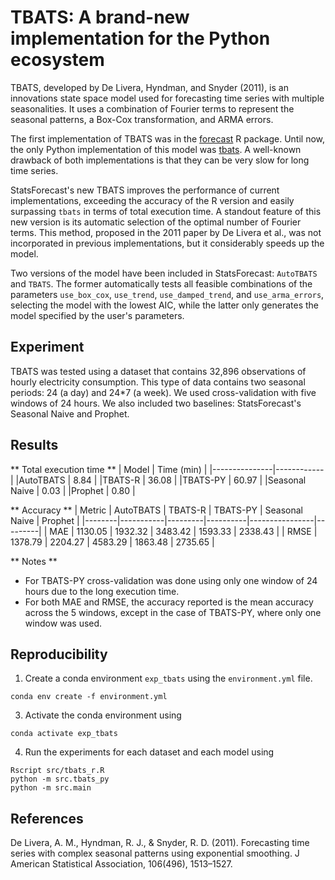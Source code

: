 # TBATS: A brand-new implementation for the Python ecosystem

TBATS, developed by De Livera, Hyndman, and Snyder (2011), is an innovations state space model used for forecasting time series with multiple seasonalities. It uses a combination of Fourier terms to represent the seasonal patterns, a Box-Cox transformation, and ARMA errors. 

The first implementation of TBATS was in the [forecast](https://pkg.robjhyndman.com/forecast/reference/tbats.html) R package. Until now, the only Python implementation of this model was [tbats](https://github.com/intive-DataScience/tbats). A well-known drawback of both implementations is that they can be very slow for long time series. 

StatsForecast's new TBATS improves the performance of current implementations, exceeding the accuracy of the R version and easily surpassing `tbats` in terms of total execution time. A standout feature of this new version is its automatic selection of the optimal number of Fourier terms. This method, proposed in the 2011 paper by De Livera et al., was not incorporated in previous implementations, but it considerably speeds up the model. 

Two versions of the model have been included in StatsForecast: `AutoTBATS` and `TBATS`. The former automatically tests all feasible combinations of the parameters `use_box_cox`, `use_trend`, `use_damped_trend`, and `use_arma_errors`, selecting the model with the lowest AIC, while the latter only generates the model specified by the user's parameters.

## Experiment 

TBATS was tested using a dataset that contains 32,896 observations of hourly electricity consumption. This type of data contains two seasonal periods: 24 (a day) and 24*7 (a week). We used cross-validation with five windows of 24 hours. We also included two baselines: StatsForecast's Seasonal Naive and Prophet. 

## Results 

** Total execution time **
| Model         | Time (min) |
|---------------|------------|
|AutoTBATS      | 8.84       |
|TBATS-R        | 36.08      |
|TBATS-PY       | 60.97      |
|Seasonal Naive | 0.03       |
|Prophet        | 0.80       |

** Accuracy **
| Metric | AutoTBATS | TBATS-R | TBATS-PY | Seasonal Naive | Prophet |
|--------|-----------|---------|----------|----------------|---------|
| MAE    | 1130.05   | 1932.32 | 3483.42  | 1593.33        | 2338.43 |
| RMSE   | 1378.79   | 2204.27 | 4583.29  | 1863.48        | 2735.65 |


** Notes ** 
- For TBATS-PY cross-validation was done using only one window of 24 hours due to the long execution time. 
- For both MAE and RMSE, the accuracy reported is the mean accuracy across the 5 windows, except in the case of TBATS-PY, where only one window was used. 

## Reproducibility

1. Create a conda environment `exp_tbats` using the `environment.yml` file.
  ```shell
  conda env create -f environment.yml
  ```

3. Activate the conda environment using 
  ```shell
  conda activate exp_tbats
  ```

4. Run the experiments for each dataset and each model using 
  ```shell
  Rscript src/tbats_r.R
  python -m src.tbats_py
  python -m src.main
  ```

## References 

De Livera, A. M., Hyndman, R. J., & Snyder, R. D. (2011). Forecasting time series with complex seasonal patterns using exponential smoothing. J American Statistical Association, 106(496), 1513–1527. 
